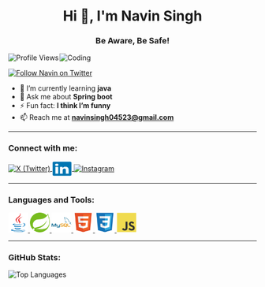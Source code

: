 <h1 align="center">Hi 👋, I'm Navin Singh</h1>
<h3 align="center">Be Aware, Be Safe!</h3>
<img align="right" alt="Coding" width="400" src="https://cdn.dribbble.com/users/1162077/screenshots/3848914/programmer.gif">

<p align="left"> <img src="https://komarev.com/ghpvc/?username=navin45&label=Profile%20views&color=0e75b6&style=flat" alt="Profile Views" /> </p>

<p align="left">
  <a href="https://twitter.com/navin_rajput45" target="_blank">
    <img src="https://img.shields.io/twitter/follow/navin_rajput45?logo=twitter&style=for-the-badge" alt="Follow Navin on Twitter" />
  </a>
</p>

- 🌱 I’m currently learning **java**
- 💬 Ask me about **Spring boot**
- ⚡ Fun fact: **I think I’m funny**
- 📫 Reach me at **navinsingh04523@gmail.com**

---

<h3 align="left">Connect with me:</h3>
<p align="left">
  <a href="https://x.com/Navin_Rajput45" target="_blank">
    <img align="center" src="https://upload.wikimedia.org/wikipedia/commons/5/53/X_logo_2023_original.svg" alt="X (Twitter)" height="30" width="30" />
  </a>
  <a href="https://www.linkedin.com/in/navin-singh/" target="_blank">
    <img align="center" src="https://raw.githubusercontent.com/devicons/devicon/master/icons/linkedin/linkedin-original.svg" alt="LinkedIn" height="30" width="40" />
  </a>
  <a href="https://www.instagram.com/__navin_23/" target="_blank">
    <img align="center" src="https://upload.wikimedia.org/wikipedia/commons/a/a5/Instagram_icon.png" alt="Instagram" height="30" width="30" />
  </a>
  
</p>

---

<h3 align="left">Languages and Tools:</h3>
<p align="left">
  <a href="https://www.java.com/" target="_blank" rel="noreferrer">
    <img src="https://raw.githubusercontent.com/devicons/devicon/master/icons/java/java-original.svg" alt="Java" width="40" height="40" />
  </a>
  <a href="https://spring.io/projects/spring-boot" target="_blank" rel="noreferrer">
    <img src="https://raw.githubusercontent.com/devicons/devicon/master/icons/spring/spring-original.svg" alt="Spring Boot" width="40" height="40" />
  </a>
  <a href="https://www.w3schools.com/sql/" target="_blank" rel="noreferrer">
    <img src="https://raw.githubusercontent.com/devicons/devicon/master/icons/mysql/mysql-original-wordmark.svg" alt="SQL" width="40" height="40" />
  </a>
  <a href="https://www.w3schools.com/html/" target="_blank" rel="noreferrer">
    <img src="https://raw.githubusercontent.com/devicons/devicon/master/icons/html5/html5-original.svg" alt="HTML5" width="40" height="40" />
  </a>
  <a href="https://www.w3schools.com/css/" target="_blank" rel="noreferrer">
    <img src="https://raw.githubusercontent.com/devicons/devicon/master/icons/css3/css3-original.svg" alt="CSS3" width="40" height="40" />
  </a>
  <a href="https://developer.mozilla.org/en-US/docs/Web/JavaScript" target="_blank" rel="noreferrer">
    <img src="https://raw.githubusercontent.com/devicons/devicon/master/icons/javascript/javascript-original.svg" alt="JavaScript" width="40" height="40" />
  </a>
</p>


---

<h3 align="left">GitHub Stats:</h3>
<p><img align="left" src="https://github-readme-stats.vercel.app/api/top-langs?username=navin45&show_icons=true&locale=en&layout=compact" alt="Top Languages" /></p>

<p>&nbsp;<img align="center"
